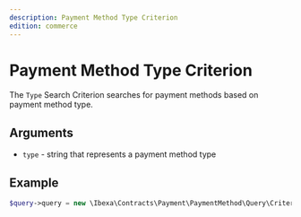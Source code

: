 ```yaml
---
description: Payment Method Type Criterion
edition: commerce
---
```


# Payment Method Type Criterion

The `Type` Search Criterion searches for payment methods based on payment method type.

## Arguments

- `type` - string that represents a payment method type

## Example

``` php
$query->query = new \Ibexa\Contracts\Payment\PaymentMethod\Query\Criterion\Type('offline');
```

